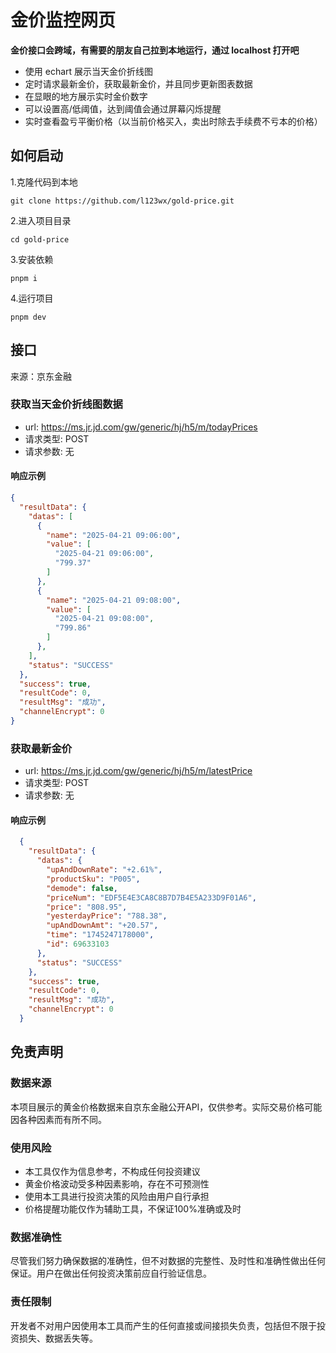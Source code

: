 # 金价监控网页

**金价接口会跨域，有需要的朋友自己拉到本地运行，通过 localhost 打开吧**

 - 使用 echart 展示当天金价折线图
 - 定时请求最新金价，获取最新金价，并且同步更新图表数据
 - 在显眼的地方展示实时金价数字
 - 可以设置高/低阈值，达到阈值会通过屏幕闪烁提醒
 - 实时查看盈亏平衡价格（以当前价格买入，卖出时除去手续费不亏本的价格）

## 如何启动

1.克隆代码到本地

```shell
git clone https://github.com/l123wx/gold-price.git
```

2.进入项目目录

```shell
cd gold-price
```

3.安装依赖

```shell
pnpm i
```

4.运行项目

```shell
pnpm dev
```

## 接口

来源：京东金融

### 获取当天金价折线图数据

 - url: https://ms.jr.jd.com/gw/generic/hj/h5/m/todayPrices
 - 请求类型: POST
 - 请求参数: 无

#### 响应示例

```json
{
  "resultData": {
    "datas": [
      {
        "name": "2025-04-21 09:06:00",
        "value": [
          "2025-04-21 09:06:00",
          "799.37"
        ]
      },
      {
        "name": "2025-04-21 09:08:00",
        "value": [
          "2025-04-21 09:08:00",
          "799.86"
        ]
      },
    ],
    "status": "SUCCESS"
  },
  "success": true,
  "resultCode": 0,
  "resultMsg": "成功",
  "channelEncrypt": 0
}
```

### 获取最新金价

 - url: https://ms.jr.jd.com/gw/generic/hj/h5/m/latestPrice
 - 请求类型: POST
 - 请求参数: 无

#### 响应示例

```json
  {
    "resultData": {
      "datas": {
        "upAndDownRate": "+2.61%",
        "productSku": "P005",
        "demode": false,
        "priceNum": "EDF5E4E3CA8C8B7D7B4E5A233D9F01A6",
        "price": "808.95",
        "yesterdayPrice": "788.38",
        "upAndDownAmt": "+20.57",
        "time": "1745247178000",
        "id": 69633103
      },
      "status": "SUCCESS"
    },
    "success": true,
    "resultCode": 0,
    "resultMsg": "成功",
    "channelEncrypt": 0
  }
```

## 免责声明

### 数据来源
本项目展示的黄金价格数据来自京东金融公开API，仅供参考。实际交易价格可能因各种因素而有所不同。

### 使用风险
- 本工具仅作为信息参考，不构成任何投资建议
- 黄金价格波动受多种因素影响，存在不可预测性
- 使用本工具进行投资决策的风险由用户自行承担
- 价格提醒功能仅作为辅助工具，不保证100%准确或及时

### 数据准确性
尽管我们努力确保数据的准确性，但不对数据的完整性、及时性和准确性做出任何保证。用户在做出任何投资决策前应自行验证信息。

### 责任限制
开发者不对用户因使用本工具而产生的任何直接或间接损失负责，包括但不限于投资损失、数据丢失等。
